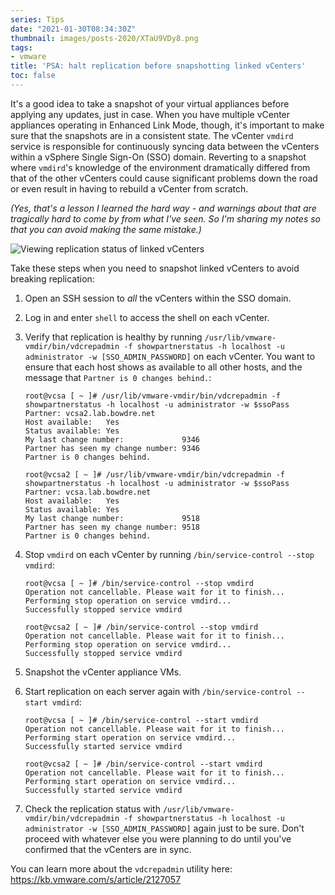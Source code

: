 ```yaml
---
series: Tips
date: "2021-01-30T08:34:30Z"
thumbnail: images/posts-2020/XTaU9VDy8.png
tags:
- vmware
title: 'PSA: halt replication before snapshotting linked vCenters'
toc: false
---
```


It's a good idea to take a snapshot of your virtual appliances before applying any updates, just in case. When you have multiple vCenter appliances operating in Enhanced Link Mode, though, it's important to make sure that the snapshots are in a consistent state. The vCenter `vmdird` service is responsible for continuously syncing data between the vCenters within a vSphere Single Sign-On (SSO) domain. Reverting to a snapshot where `vmdird`'s knowledge of the environment dramatically differed from that of the other vCenters could cause significant problems down the road or even result in having to rebuild a vCenter from scratch. 

*(Yes, that's a lesson I learned the hard way - and warnings about that are tragically hard to come by from what I've seen. So I'm sharing my notes so that you can avoid making the same mistake.)*

![Viewing replication status of linked vCenters](/images/posts-2020/XTaU9VDy8.png)

Take these steps when you need to snapshot linked vCenters to avoid breaking replication:

1. Open an SSH session to *all* the vCenters within the SSO domain.
2. Log in and enter `shell` to access the shell on each vCenter.
3. Verify that replication is healthy by running `/usr/lib/vmware-vmdir/bin/vdcrepadmin -f showpartnerstatus -h localhost -u administrator -w [SSO_ADMIN_PASSWORD]` on each vCenter. You want to ensure that each host shows as available to all other hosts, and the message that `Partner is 0 changes behind.`:

    ```shell
    root@vcsa [ ~ ]# /usr/lib/vmware-vmdir/bin/vdcrepadmin -f showpartnerstatus -h localhost -u administrator -w $ssoPass 
    Partner: vcsa2.lab.bowdre.net
    Host available:   Yes
    Status available: Yes
    My last change number:             9346
    Partner has seen my change number: 9346
    Partner is 0 changes behind.

    root@vcsa2 [ ~ ]# /usr/lib/vmware-vmdir/bin/vdcrepadmin -f showpartnerstatus -h localhost -u administrator -w $ssoPass 
    Partner: vcsa.lab.bowdre.net
    Host available:   Yes
    Status available: Yes
    My last change number:             9518
    Partner has seen my change number: 9518
    Partner is 0 changes behind.
    ```
4. Stop `vmdird` on each vCenter by running `/bin/service-control --stop vmdird`:

    ```shell
    root@vcsa [ ~ ]# /bin/service-control --stop vmdird
    Operation not cancellable. Please wait for it to finish...
    Performing stop operation on service vmdird...
    Successfully stopped service vmdird

    root@vcsa2 [ ~ ]# /bin/service-control --stop vmdird
    Operation not cancellable. Please wait for it to finish...
    Performing stop operation on service vmdird...
    Successfully stopped service vmdird
    ```
5. Snapshot the vCenter appliance VMs.
6. Start replication on each server again with `/bin/service-control --start vmdird`:

    ```shell
    root@vcsa [ ~ ]# /bin/service-control --start vmdird
    Operation not cancellable. Please wait for it to finish...
    Performing start operation on service vmdird...
    Successfully started service vmdird

    root@vcsa2 [ ~ ]# /bin/service-control --start vmdird
    Operation not cancellable. Please wait for it to finish...
    Performing start operation on service vmdird...
    Successfully started service vmdird
    ```
7. Check the replication status with `/usr/lib/vmware-vmdir/bin/vdcrepadmin -f showpartnerstatus -h localhost -u administrator -w [SSO_ADMIN_PASSWORD]` again just to be sure. Don't proceed with whatever else you were planning to do until you've confirmed that the vCenters are in sync.

You can learn more about the `vdcrepadmin` utility here:
https://kb.vmware.com/s/article/2127057